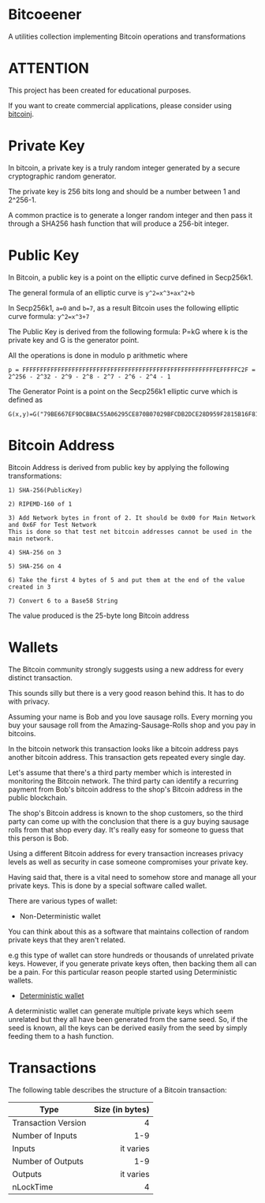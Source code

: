 Bitcoeener
===================

A utilities collection implementing Bitcoin operations and transformations

ATTENTION
===================

This project has been created for educational purposes.

If you want to create commercial applications, please consider using [bitcoinj](https://bitcoinj.github.io/).

Private Key
===================

In bitcoin, a private key is a truly random integer generated by a secure cryptographic random generator.

The private key is 256 bits long and should be a number between 1 and 2^256-1.

A common practice is to generate a longer random integer and then pass it through a SHA256 hash function that will produce a 256-bit integer.

Public Key
====================

In Bitcoin, a public key is a point on the elliptic curve defined in Secp256k1.

The general formula of an elliptic curve is `y^2=x^3+ax^2+b`

In Secp256k1, `a=0` and `b=7`, as a result Bitcoin uses the following elliptic curve formula: `y^2=x^3+7`

The Public Key is derived from the following formula: P=kG where k is the private key and G is the generator point.

All the operations is done in modulo p arithmetic where
```
p = FFFFFFFFFFFFFFFFFFFFFFFFFFFFFFFFFFFFFFFFFFFFFFFFFFFFFFFEFFFFFC2F = 2^256 - 2^32 - 2^9 - 2^8 - 2^7 - 2^6 - 2^4 - 1
```

The Generator Point is a point on the Secp256k1 elliptic curve which is defined as
```
G(x,y)=G("79BE667EF9DCBBAC55A06295CE870B07029BFCDB2DCE28D959F2815B16F81798","483ADA7726A3C4655DA4FBFC0E1108A8FD17B448A68554199C47D08FFB10D4B8")
```

Bitcoin Address
====================

Bitcoin Address is derived from public key by applying the following transformations:
```
1) SHA-256(PublicKey)

2) RIPEMD-160 of 1

3) Add Network bytes in front of 2. It should be 0x00 for Main Network and 0x6F for Test Network
This is done so that test net bitcoin addresses cannot be used in the main network.

4) SHA-256 on 3

5) SHA-256 on 4

6) Take the first 4 bytes of 5 and put them at the end of the value created in 3

7) Convert 6 to a Base58 String
```

The value produced is the 25-byte long Bitcoin address

Wallets
====================

The Bitcoin community strongly suggests using a new address for every distinct transaction.

This sounds silly but there is a very good reason behind this. It has to do with privacy.

Assuming your name is Bob and you love sausage rolls. Every morning you buy your sausage roll from the Amazing-Sausage-Rolls shop and you pay in bitcoins.

In the bitcoin network this transaction looks like a bitcoin address pays another bitcoin address. This transaction gets repeated every single day.

Let's assume that there's a third party member which is interested in monitoring the Bitcoin network. The third party can identify a recurring payment from Bob's bitcoin address to the shop's Bitcoin address in the public blockchain.

The shop's Bitcoin address is known to the shop customers, so the third party can come up with the conclusion that there is a guy buying sausage rolls from that shop every day. It's really easy for someone to guess that this person is Bob.

Using a different Bitcoin address for every transaction increases privacy levels as well as security in case someone compromises your private key.

Having said that, there is a vital need to somehow store and manage all your private keys. This is done by a special software called wallet.

There are various types of wallet:

* Non-Deterministic wallet

You can think about this as a software that maintains collection of random private keys that they aren't related.

e.g this type of wallet can store hundreds or thousands of unrelated private keys. However, if you generate private keys often, then backing them all can be a pain. For this particular reason people started using Deterministic wallets.

* [Deterministic wallet](https://en.bitcoin.it/wiki/Deterministic_wallet)

A deterministic wallet can generate multiple private keys which seem unrelated but they all have been generated from the same seed. So, if the seed is known, all the keys can be derived easily from the seed by simply feeding them to a hash function.

Transactions
====================

The following table describes the structure of a Bitcoin transaction:

| Type                | Size (in bytes) |
| --------------------| ---------------:|
| Transaction Version | 4               |
| Number of Inputs    | 1-9             |
| Inputs              | it varies       |
| Number of Outputs   | 1-9             |
| Outputs             | it varies       |
| nLockTime           | 4               |

